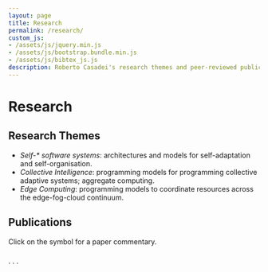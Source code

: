 ```yaml
---
layout: page
title: Research
permalink: /research/
custom_js:
- /assets/js/jquery.min.js
- /assets/js/bootstrap.bundle.min.js
- /assets/js/bibtex_js.js
description: Roberto Casadei's research themes and peer-reviewed publications.
---
```


# Research

## Research Themes

- _Self-* software systems_: architectures and models for self-adaptation and self-organisation.
- *Collective Intelligence*: programming models for programming collective adaptive systems; aggregate computing.
- *Edge Computing*: programming models to coordinate resources across the edge-fog-cloud continuum.

<bibtex src="{{ '/assets/biblio.bib' | relative_url }}"></bibtex>

## Publications

Click on the symbol <i class="fas fa-info-circle"></i> for a paper commentary.

<div class="bibtex_structure">
  <div class="group year" extra="DESC number">
    <h3 class="title"></h3>
    <div class="templates"></div>
  </div>                                                            
</div>

<div class="bibtex_template">
  <div>
    <span class="title"></span>
  </div>
  <div class="if author"><span class="author"><span class="first"></span> <span class="last"></span></span></div>
  <span class="if booktitle"><span class="booktitle"></span>.</span>
  <span class="if journal"><span class="journal"></span>.</span>
  <span class="if year">
  <span class="year"></span>.
  <span class="if note">
    <!--<button class="bibtexVar" type="button" data-toggle="collapse" data-target="#notes_+BIBTEXKEY+" extra="BIBTEXKEY" role="button" aria-expanded="false" aria-controls="notes_+BIBTEXKEY+"><i class="fas fa-envelope"></i></button>-->
    <a class="bibtexVar" type="button" data-toggle="collapse" href="#notes_+BIBTEXKEY+" extra="BIBTEXKEY" role="button" aria-expanded="false" aria-controls="notes_+BIBTEXKEY+"><i class="fas fa-info-circle"></i></a>
  </span>
  </span>
  <div class="if url">
    <a class="bibtexVar" href="+URL+" extra="url">
      <span class="url"></span>
    </a>
  </div>
  <div class="if !url">
    <div class="if doi">
      <a class="bibtexVar" href="" extra="doi"><span class="doi"></span></a>
    </div>
  </div>
  <div class="note collapse bibtexVar" id="notes_+BIBTEXKEY+" extra="BIBTEXKEY">
    <span extra="note" class="note"></span>
  </div>
</div>

<div id="bibtex_display"></div>
